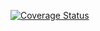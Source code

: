 [![Coverage Status](https://coveralls.io/repos/github/KeyRats/casic-slot-engine/badge.svg?branch=main)](https://coveralls.io/github/KeyRats/casic-slot-engine?branch=main)